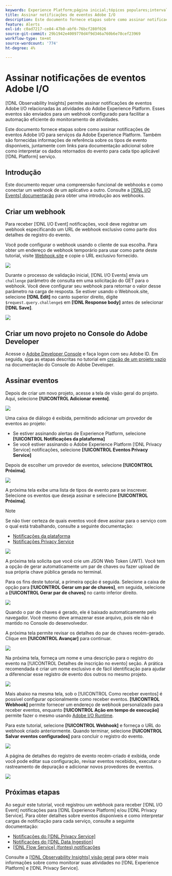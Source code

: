 ```yaml
---
keywords: Experience Platform;página inicial;tópicos populares;intervalo de datas
title: Assinar notificações de eventos Adobe I/O
description: Este documento fornece etapas sobre como assinar notificações de eventos Adobe I/O para serviços da Adobe Experience Platform. Também são fornecidas informações de referência sobre os tipos de evento disponíveis, juntamente com links para documentação adicional sobre como interpretar os dados retornados do evento para cada tipo aplicável [!DNL Platform] serviço.
feature: Alerts
exl-id: c0ad7217-ce84-47b0-abf6-76bcf280f026
source-git-commit: 29b1942e4009770d4f9d346a760b6e78cef23969
workflow-type: tm+mt
source-wordcount: '774'
ht-degree: 4%

---
```


# Assinar notificações de eventos Adobe I/O

[!DNL Observability Insights] permite assinar notificações de eventos Adobe I/O relacionadas às atividades do Adobe Experience Platform. Esses eventos são enviados para um webhook configurado para facilitar a automação eficiente do monitoramento de atividades.

Este documento fornece etapas sobre como assinar notificações de eventos Adobe I/O para serviços da Adobe Experience Platform. Também são fornecidas informações de referência sobre os tipos de evento disponíveis, juntamente com links para documentação adicional sobre como interpretar os dados retornados do evento para cada tipo aplicável [!DNL Platform] serviço.

## Introdução

Este documento requer uma compreensão funcional de webhooks e como conectar um webhook de um aplicativo a outro. Consulte a [[!DNL I/O Events] documentação](https://www.adobe.io/apis/experienceplatform/events/docs.html#!adobedocs/adobeio-events/master/intro/webhook_docs_intro.md) para obter uma introdução aos webhooks.

## Criar um webhook

Para receber [!DNL I/O Event] notificações, você deve registrar um webhook especificando um URL de webhook exclusivo como parte dos detalhes de registro do evento.

Você pode configurar o webhook usando o cliente de sua escolha. Para obter um endereço de webhook temporário para usar como parte deste tutorial, visite [Webhook.site](https://webhook.site/) e copie o URL exclusivo fornecido.

![](../images/notifications/webhook-url.png)

Durante o processo de validação inicial, [!DNL I/O Events] envia um `challenge` parâmetro de consulta em uma solicitação do GET para o webhook. Você deve configurar seu webhook para retornar o valor desse parâmetro na carga de resposta. Se estiver usando o Webhook.site, selecione **[!DNL Edit]** no canto superior direito, digite `$request.query.challenge$` em **[!DNL Response body]** antes de selecionar **[!DNL Save]**.

![](../images/notifications/response-challenge.png)

## Criar um novo projeto no Console do Adobe Developer

Acesse o [Adobe Developer Console](https://www.adobe.com/go/devs_console_ui) e faça logon com seu Adobe ID. Em seguida, siga as etapas descritas no tutorial em [criação de um projeto vazio](https://www.adobe.io/apis/experienceplatform/console/docs.html#!AdobeDocs/adobeio-console/master/projects-empty.md) na documentação do Console do Adobe Developer.

## Assinar eventos

Depois de criar um novo projeto, acesse a tela de visão geral do projeto. Aqui, selecione **[!UICONTROL Adicionar evento]**.

![](../images/notifications/add-event-button.png)

Uma caixa de diálogo é exibida, permitindo adicionar um provedor de eventos ao projeto:

* Se estiver assinando alertas de Experience Platform, selecione **[!UICONTROL Notificações da plataforma]**
* Se você estiver assinando o Adobe Experience Platform [!DNL Privacy Service] notificações, selecione **[!UICONTROL Eventos Privacy Service]**

Depois de escolher um provedor de eventos, selecione **[!UICONTROL Próxima]**.

![](../images/notifications/event-provider.png)

A próxima tela exibe uma lista de tipos de evento para se inscrever. Selecione os eventos que deseja assinar e selecione **[!UICONTROL Próxima]**.

>[!NOTE]
>
>Se não tiver certeza de quais eventos você deve assinar para o serviço com o qual está trabalhando, consulte a seguinte documentação:
>
>* [Notificações da plataforma](./rules.md)
>* [Notificações Privacy Service](../../privacy-service/privacy-events.md)


![](../images/notifications/choose-event-subscriptions.png)

A próxima tela solicita que você crie um JSON Web Token (JWT). Você tem a opção de gerar automaticamente um par de chaves ou fazer upload de sua própria chave pública gerada no terminal.

Para os fins deste tutorial, a primeira opção é seguida. Selecione a caixa de opção para **[!UICONTROL Gerar um par de chaves]**, em seguida, selecione a **[!UICONTROL Gerar par de chaves]** no canto inferior direito.

![](../images/notifications/generate-keypair.png)

Quando o par de chaves é gerado, ele é baixado automaticamente pelo navegador. Você mesmo deve armazenar esse arquivo, pois ele não é mantido no Console do desenvolvedor.

A próxima tela permite revisar os detalhes do par de chaves recém-gerado. Clique em **[!UICONTROL Avançar]** para continuar.

![](../images/notifications/keypair-generated.png)

Na próxima tela, forneça um nome e uma descrição para o registro do evento na [!UICONTROL Detalhes de inscrição no evento] seção. A prática recomendada é criar um nome exclusivo e de fácil identificação para ajudar a diferenciar esse registro de evento dos outros no mesmo projeto.

![](../images/notifications/registration-details.png)

Mais abaixo na mesma tela, sob o [!UICONTROL Como receber eventos] é possível configurar opcionalmente como receber eventos. **[!UICONTROL Webhook]** permite fornecer um endereço de webhook personalizado para receber eventos, enquanto **[!UICONTROL Ação em tempo de execução]** permite fazer o mesmo usando [Adobe I/O Runtime](https://www.adobe.io/apis/experienceplatform/runtime/docs.html).

Para este tutorial, selecione **[!UICONTROL Webhook]** e forneça o URL do webhook criado anteriormente. Quando terminar, selecione **[!UICONTROL Salvar eventos configurados]** para concluir o registro do evento.

![](../images/notifications/receive-events.png)

A página de detalhes do registro de evento recém-criado é exibida, onde você pode editar sua configuração, revisar eventos recebidos, executar o rastreamento de depuração e adicionar novos provedores de eventos.

![](../images/notifications/registration-complete.png)

## Próximas etapas

Ao seguir este tutorial, você registrou um webhook para receber [!DNL I/O Event] notificações para [!DNL Experience Platform] e/ou [!DNL Privacy Service]. Para obter detalhes sobre eventos disponíveis e como interpretar cargas de notificação para cada serviço, consulte a seguinte documentação:

* [Notificações do [!DNL Privacy Service]](../../privacy-service/privacy-events.md)
* [Notificações do [!DNL Data Ingestion]](../../ingestion/quality/subscribe-events.md)
* [[!DNL Flow Service] (fontes) notificações](../../sources/notifications.md)

Consulte a [[!DNL Observability Insights] visão geral](../home.md) para obter mais informações sobre como monitorar suas atividades no [!DNL Experience Platform] e [!DNL Privacy Service].
